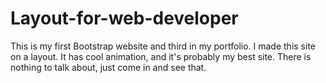 # Layout-for-web-developer
This is my first Bootstrap website and third in my portfolio. I made this site on a layout. It has cool animation, and it's probably my best site.
There is nothing to talk about, just come in and see that.
